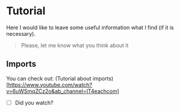 # Tutorial

Here I would like to leave some useful information what I find (if it is necessary).

> Please, let me know what you think about it

## Imports

You can check out: (Tutorial about imports)[https://www.youtube.com/watch?v=6uWSmqZCz2o&ab_channel=IT4eachcom]

- [ ] Did you watch?
